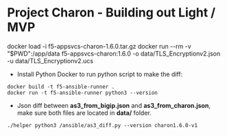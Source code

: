 # Project Charon - Building out Light / MVP

docker load -i f5-appsvcs-charon-1.6.0.tar.gz
docker run --rm -v "$PWD":/app/data f5-appsvcs-charon:1.6.0 -o data/TLS_Encryptionv2.json -u data/TLS_Encryptionv2.ucs


- Install Python Docker to run python script to make the diff:
```
docker build -t f5-ansible-runner .
docker run -t f5-ansible-runner python3 --version
```

- Json diff between **as3_from_bigip.json** and **as3_from_charon.json**, make sure both files are located in **data/** folder.
```
./helper python3 /ansible/as3_diff.py --version charon1.6.0-v1
```